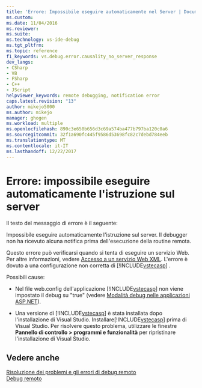 ```yaml
---
title: 'Errore: Impossibile eseguire automaticamente nel Server | Documenti Microsoft'
ms.custom: 
ms.date: 11/04/2016
ms.reviewer: 
ms.suite: 
ms.technology: vs-ide-debug
ms.tgt_pltfrm: 
ms.topic: reference
f1_keywords: vs.debug.error.causality_no_server_response
dev_langs:
- CSharp
- VB
- FSharp
- C++
- JScript
helpviewer_keywords: remote debugging, notification error
caps.latest.revision: "13"
author: mikejo5000
ms.author: mikejo
manager: ghogen
ms.workload: multiple
ms.openlocfilehash: 890c3e650b656d3c69a574ba477b797ba120c0a6
ms.sourcegitcommit: 32f1a690fc445f9586d53698fc82c7debd784eeb
ms.translationtype: MT
ms.contentlocale: it-IT
ms.lasthandoff: 12/22/2017
---
```

# <a name="error-unable-to-automatically-step-into-the-server"></a>Errore: impossibile eseguire automaticamente l'istruzione sul server
Il testo del messaggio di errore è il seguente:  
  
 Impossibile eseguire automaticamente l'istruzione sul server. Il debugger non ha ricevuto alcuna notifica prima dell'esecuzione della routine remota.  
  
 Questo errore può verificarsi quando si tenta di eseguire un servizio Web. Per altre informazioni, vedere [Accesso a un servizio Web XML](http://msdn.microsoft.com/en-us/8e67de38-bf5f-41cc-a457-1b88ce63d764). L'errore è dovuto a una configurazione non corretta di [!INCLUDE[vstecasp](../code-quality/includes/vstecasp_md.md)] .  
  
 Possibili cause:  
  
-   Nel file web.config dell'applicazione [!INCLUDE[vstecasp](../code-quality/includes/vstecasp_md.md)] non viene impostato il debug su "true" (vedere [Modalità debug nelle applicazioni ASP.NET](../debugger/how-to-enable-debugging-for-aspnet-applications.md)).  
  
-   Una versione di [!INCLUDE[vstecasp](../code-quality/includes/vstecasp_md.md)] è stata installata dopo l'installazione di Visual Studio. Installare[!INCLUDE[vstecasp](../code-quality/includes/vstecasp_md.md)] prima di Visual Studio. Per risolvere questo problema, utilizzare le finestre **Pannello di controllo > programmi e funzionalità** per ripristinare l'installazione di Visual Studio.  
  
## <a name="see-also"></a>Vedere anche  
 [Risoluzione dei problemi e gli errori di debug remoto](../debugger/remote-debugging-errors-and-troubleshooting.md)   
 [Debug remoto](../debugger/remote-debugging.md)